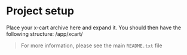 # Project setup

Place your x-cart archive here and expand it. You should then have the following structure: <project folder>/app/xcart/<x-cart files>

> For more information, please see the main `README.txt` file